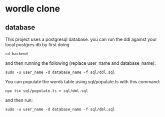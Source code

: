 # wordle clone

## database
This project uses a postgresql database. you can run the ddl against your
local postgres db by first doing
```
cd backend 
```
and then running the following (replace user_name and database_name):
```
sudo -u user_name -d database_name -f sql/ddl.sql
```

You can populate the words table using sql/populate.ts with this command:
```
npx tsx sql/populate.ts > sql/dml.sql
```
and then run:
```
sudo -u user_name -d database_name -f sql/dml.sql
```
